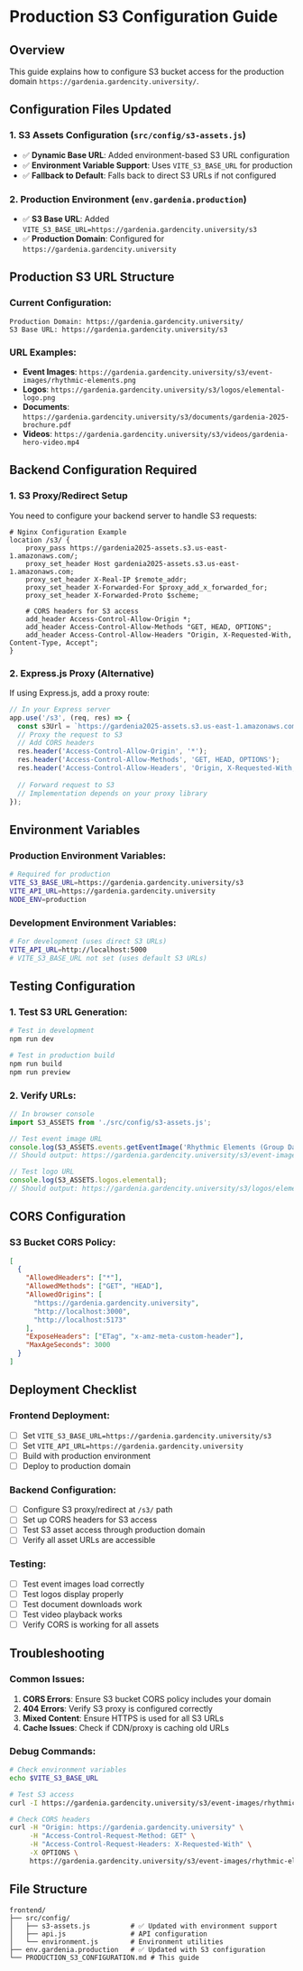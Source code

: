 # Production S3 Configuration Guide

## Overview
This guide explains how to configure S3 bucket access for the production domain `https://gardenia.gardencity.university/`.

## Configuration Files Updated

### 1. S3 Assets Configuration (`src/config/s3-assets.js`)
- ✅ **Dynamic Base URL**: Added environment-based S3 URL configuration
- ✅ **Environment Variable Support**: Uses `VITE_S3_BASE_URL` for production
- ✅ **Fallback to Default**: Falls back to direct S3 URLs if not configured

### 2. Production Environment (`env.gardenia.production`)
- ✅ **S3 Base URL**: Added `VITE_S3_BASE_URL=https://gardenia.gardencity.university/s3`
- ✅ **Production Domain**: Configured for `https://gardenia.gardencity.university`

## Production S3 URL Structure

### Current Configuration:
```
Production Domain: https://gardenia.gardencity.university/
S3 Base URL: https://gardenia.gardencity.university/s3
```

### URL Examples:
- **Event Images**: `https://gardenia.gardencity.university/s3/event-images/rhythmic-elements.png`
- **Logos**: `https://gardenia.gardencity.university/s3/logos/elemental-logo.png`
- **Documents**: `https://gardenia.gardencity.university/s3/documents/gardenia-2025-brochure.pdf`
- **Videos**: `https://gardenia.gardencity.university/s3/videos/gardenia-hero-video.mp4`

## Backend Configuration Required

### 1. S3 Proxy/Redirect Setup
You need to configure your backend server to handle S3 requests:

```nginx
# Nginx Configuration Example
location /s3/ {
    proxy_pass https://gardenia2025-assets.s3.us-east-1.amazonaws.com/;
    proxy_set_header Host gardenia2025-assets.s3.us-east-1.amazonaws.com;
    proxy_set_header X-Real-IP $remote_addr;
    proxy_set_header X-Forwarded-For $proxy_add_x_forwarded_for;
    proxy_set_header X-Forwarded-Proto $scheme;
    
    # CORS headers for S3 access
    add_header Access-Control-Allow-Origin *;
    add_header Access-Control-Allow-Methods "GET, HEAD, OPTIONS";
    add_header Access-Control-Allow-Headers "Origin, X-Requested-With, Content-Type, Accept";
}
```

### 2. Express.js Proxy (Alternative)
If using Express.js, add a proxy route:

```javascript
// In your Express server
app.use('/s3', (req, res) => {
  const s3Url = `https://gardenia2025-assets.s3.us-east-1.amazonaws.com${req.path}`;
  // Proxy the request to S3
  // Add CORS headers
  res.header('Access-Control-Allow-Origin', '*');
  res.header('Access-Control-Allow-Methods', 'GET, HEAD, OPTIONS');
  res.header('Access-Control-Allow-Headers', 'Origin, X-Requested-With, Content-Type, Accept');
  
  // Forward request to S3
  // Implementation depends on your proxy library
});
```

## Environment Variables

### Production Environment Variables:
```bash
# Required for production
VITE_S3_BASE_URL=https://gardenia.gardencity.university/s3
VITE_API_URL=https://gardenia.gardencity.university
NODE_ENV=production
```

### Development Environment Variables:
```bash
# For development (uses direct S3 URLs)
VITE_API_URL=http://localhost:5000
# VITE_S3_BASE_URL not set (uses default S3 URLs)
```

## Testing Configuration

### 1. Test S3 URL Generation:
```bash
# Test in development
npm run dev

# Test in production build
npm run build
npm run preview
```

### 2. Verify URLs:
```javascript
// In browser console
import S3_ASSETS from './src/config/s3-assets.js';

// Test event image URL
console.log(S3_ASSETS.events.getEventImage('Rhythmic Elements (Group Dance)'));
// Should output: https://gardenia.gardencity.university/s3/event-images/rhythmic-elements.png

// Test logo URL
console.log(S3_ASSETS.logos.elemental);
// Should output: https://gardenia.gardencity.university/s3/logos/elemental-logo.png
```

## CORS Configuration

### S3 Bucket CORS Policy:
```json
[
  {
    "AllowedHeaders": ["*"],
    "AllowedMethods": ["GET", "HEAD"],
    "AllowedOrigins": [
      "https://gardenia.gardencity.university",
      "http://localhost:3000",
      "http://localhost:5173"
    ],
    "ExposeHeaders": ["ETag", "x-amz-meta-custom-header"],
    "MaxAgeSeconds": 3000
  }
]
```

## Deployment Checklist

### Frontend Deployment:
- [ ] Set `VITE_S3_BASE_URL=https://gardenia.gardencity.university/s3`
- [ ] Set `VITE_API_URL=https://gardenia.gardencity.university`
- [ ] Build with production environment
- [ ] Deploy to production domain

### Backend Configuration:
- [ ] Configure S3 proxy/redirect at `/s3/` path
- [ ] Set up CORS headers for S3 access
- [ ] Test S3 asset access through production domain
- [ ] Verify all asset URLs are accessible

### Testing:
- [ ] Test event images load correctly
- [ ] Test logos display properly
- [ ] Test document downloads work
- [ ] Test video playback works
- [ ] Verify CORS is working for all assets

## Troubleshooting

### Common Issues:

1. **CORS Errors**: Ensure S3 bucket CORS policy includes your domain
2. **404 Errors**: Verify S3 proxy is configured correctly
3. **Mixed Content**: Ensure HTTPS is used for all S3 URLs
4. **Cache Issues**: Check if CDN/proxy is caching old URLs

### Debug Commands:
```bash
# Check environment variables
echo $VITE_S3_BASE_URL

# Test S3 access
curl -I https://gardenia.gardencity.university/s3/event-images/rhythmic-elements.png

# Check CORS headers
curl -H "Origin: https://gardenia.gardencity.university" \
     -H "Access-Control-Request-Method: GET" \
     -H "Access-Control-Request-Headers: X-Requested-With" \
     -X OPTIONS \
     https://gardenia.gardencity.university/s3/event-images/rhythmic-elements.png
```

## File Structure

```
frontend/
├── src/config/
│   ├── s3-assets.js          # ✅ Updated with environment support
│   ├── api.js                # API configuration
│   └── environment.js        # Environment utilities
├── env.gardenia.production   # ✅ Updated with S3 configuration
└── PRODUCTION_S3_CONFIGURATION.md # This guide
```
